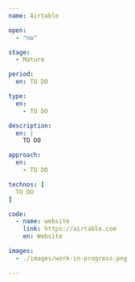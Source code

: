 ```yaml
---
name: Airtable

open: 
  - "no"

stage: 
  - Mature

period: 
  en: TO DO

type:
  en:
    - TO DO

description:
  en: |
    TO DO

approach:
  en: 
    - TO DO

technos: [ 
  TO DO
]

code:
  - name: website
    link: https://airtable.com
    en: Website

images:
  - ./images/work-in-progress.png

---
```


